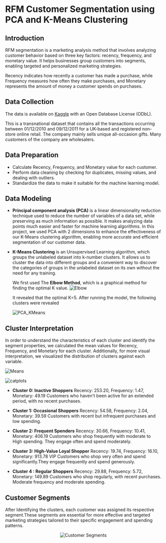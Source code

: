# RFM Customer Segmentation using PCA and K-Means Clustering
## Introduction 
RFM segmentation is a marketing analysis method that involves analyzing customer behavior based on three key factors: recency, frequency, and monetary value. It helps businesses group customers into segments, enabling targeted and personalized marketing strategies. 

Recency indicates how recently a customer has made a purchase, while Frequency measures how often they make purchases, and Monetary represents the amount of money a customer spends on purchases.
## Data Collection 
The data is available on [Kaggle](https://www.kaggle.com/datasets/ersany/online-retail-dataset) with an Open Database License (ODbL).

This is a transnational dataset that contains all the transactions occurring between 01/12/2010 and 09/12/2011 for a UK-based and registered non-store online retail. The company mainly sells unique all-occasion gifts. Many customers of the company are wholesalers.
## Data Preparation 
- Calculate Recency, Frequency, and Monetary value for each customer. 
- Perform data cleaning by checking for duplicates, missing values, and dealing with outliers.
- Standardize the data to make it suitable for the machine learning model.
## Data Modeling
- **Principal component analysis (PCA)** is a linear dimensionality reduction technique used to reduce the number of variables of a data set, while preserving as much information as possible. It makes analyzing data points much easier and faster for machine learning algorithms. In this project, we used PCA with 2 dimensions to enhance the effectiveness of our K-Means clustering algorithm, enabling more accurate and efficient segmentation of our customer data.
  
- **K-Means Clustering** is an Unsupervised Learning algorithm, which groups the unlabeled dataset into k-number clusters. It allows us to cluster the data into different groups and a convenient way to discover the categories of groups in the unlabeled dataset on its own without the need for any training.
  
  We first used The **Elbow Method**, which is a graphical method for finding the optimal K value.
  ![Elbow](https://github.com/maissaladjimi/RFM_Customer_Segmentation/assets/94018321/e7f5f120-944d-488e-8515-d6aad646fb8f)
  
  It revealed that the optimal K=5. After running the model, the following clusters were revealed
  
  ![PCA_KMeans](https://github.com/maissaladjimi/RFM_Customer_Segmentation/assets/94018321/a059ef81-4c32-4e7a-bbc7-8fb77794bb57)

## Cluster Interpretation 
In order to understand the characteristics of each cluster and identify the segment properties, we calculated the mean values for Recency, Frequency, and Monetary for each cluster. Additionally, for more visual interpretation, we visualized the distribution of clusters against each variable. 

![Means](https://github.com/maissaladjimi/RFM_Customer_Segmentation/assets/94018321/80b8bb61-27ba-4a21-ba17-d19ccff6658c)

![catplots](https://github.com/maissaladjimi/RFM_Customer_Segmentation/assets/94018321/62d7dc41-494d-4571-9811-f9ab7d869efe)

- **Cluster 0: **Inactive Shoppers**** Recency: 253.20, Frequency: 1.47, Monetary: 49.19 Customers who haven't been active for an extended period, with no recent purchases.

- **Cluster 1: **Occasional Shoppers**** Recency: 54.58, Frequency: 2.04, Monetary: 39.59 Customers with recent but infrequent purchases and low spending.

- **Cluster 2: **Frequent Spenders**** Recency: 30.66, Frequency: 10.41, Monetary: 406.19 Customers who shop frequently with moderate to High spending. They engage often and spend moderately.

- **Cluster 3: **High-Value Loyal Shopper**** Recency: 19.74, Frequency: 16.10, Monetary: 913.78 VIP Customers who shop very often and spend significantly.They engage frequently and spend generously.

- **Cluster 4 : **Regular Shoppers**** Recency: 29.88, Frequency: 5.72, Monetary: 149.89 Customers who shop regularly, with recent purchases. Moderate frequency and moderate spending.
## Customer Segments
After Identifying the clusters, each customer was assigned its respective segment.These segments are essential  for more effective and targeted marketing strategies tailored to their specific engagement and spending patterns. 

<div align="center">
  <img src="https://github.com/maissaladjimi/RFM_Customer_Segmentation/assets/94018321/65bce3e4-75d6-49b4-978b-414888d1ade0" alt="Customer Segments">
</div>
